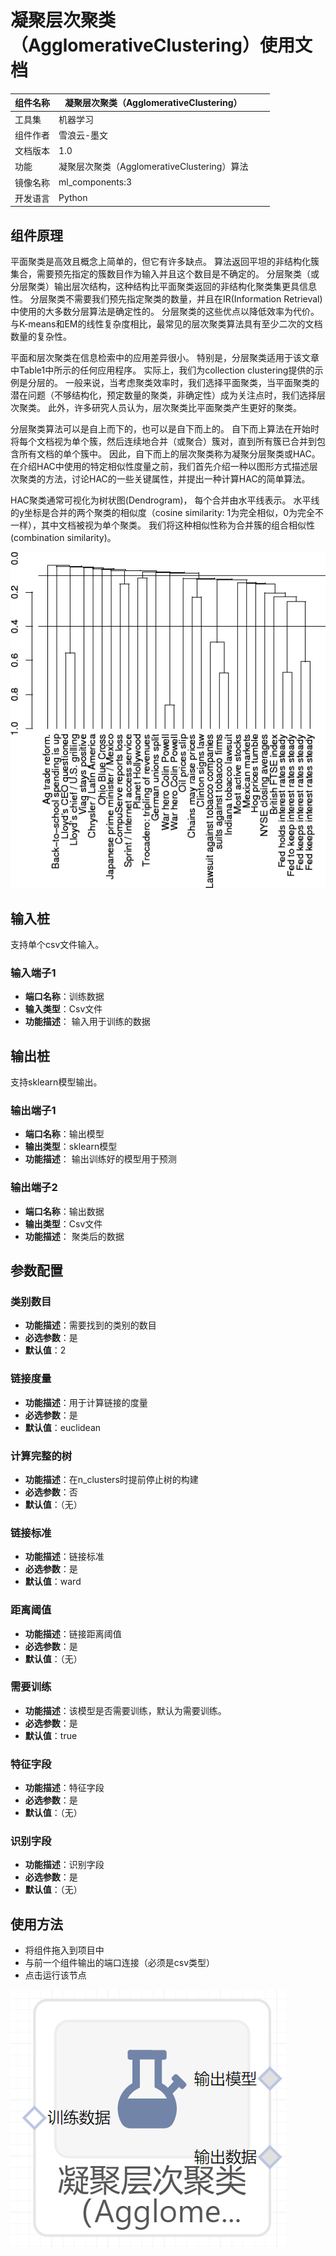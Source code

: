 # 凝聚层次聚类（AgglomerativeClustering）使用文档
| 组件名称 |凝聚层次聚类（AgglomerativeClustering）|  |  |
| --- | --- | --- | --- |
| 工具集 | 机器学习 |  |  |
| 组件作者 | 雪浪云-墨文 |  |  |
| 文档版本 | 1.0 |  |  |
| 功能 | 凝聚层次聚类（AgglomerativeClustering）算法|  |  |
| 镜像名称 | ml_components:3 |  |  |
| 开发语言 | Python |  |  |

## 组件原理
平面聚类是高效且概念上简单的，但它有许多缺点。 算法返回平坦的非结构化簇集合，需要预先指定的簇数目作为输入并且这个数目是不确定的。 分层聚类（或分层聚类）输出层次结构，这种结构比平面聚类返回的非结构化聚类集更具信息性。 分层聚类不需要我们预先指定聚类的数量，并且在IR(Information Retrieval)中使用的大多数分层算法是确定性的。 分层聚类的这些优点以降低效率为代价。 与K-means和EM的线性复杂度相比，最常见的层次聚类算法具有至少二次的文档数量的复杂性。

平面和层次聚类在信息检索中的应用差异很小。 特别是，分层聚类适用于该文章中Table1中所示的任何应用程序。 实际上，我们为collection clustering提供的示例是分层的。 一般来说，当考虑聚类效率时，我们选择平面聚类，当平面聚类的潜在问题（不够结构化，预定数量的聚类，非确定性）成为关注点时，我们选择层次聚类。 此外，许多研究人员认为，层次聚类比平面聚类产生更好的聚类。 

分层聚类算法可以是自上而下的，也可以是自下而上的。 自下而上算法在开始时将每个文档视为单个簇，然后连续地合并（或聚合）簇对，直到所有簇已合并到包含所有文档的单个簇中。 因此，自下而上的层次聚类称为凝聚分层聚类或HAC。在介绍HAC中使用的特定相似性度量之前，我们首先介绍一种以图形方式描述层次聚类的方法，讨论HAC的一些关键属性，并提出一种计算HAC的简单算法。

HAC聚类通常可视化为树状图(Dendrogram)， 每个合并由水平线表示。 水平线的y坐标是合并的两个聚类的相似度（cosine similarity: 1为完全相似，0为完全不一样），其中文档被视为单个聚类。 我们将这种相似性称为合并簇的组合相似性(combination similarity)。

![](./img/凝聚层次聚类1.png)
## 输入桩
支持单个csv文件输入。
### 输入端子1

- **端口名称**：训练数据
- **输入类型**：Csv文件
- **功能描述**： 输入用于训练的数据
## 输出桩
支持sklearn模型输出。
### 输出端子1

- **端口名称**：输出模型
- **输出类型**：sklearn模型
- **功能描述**： 输出训练好的模型用于预测
### 输出端子2

- **端口名称**：输出数据
- **输出类型**：Csv文件
- **功能描述**： 聚类后的数据
## 参数配置
### 类别数目

- **功能描述**：需要找到的类别的数目
- **必选参数**：是
- **默认值**：2
### 链接度量

- **功能描述**：用于计算链接的度量
- **必选参数**：是
- **默认值**：euclidean
### 计算完整的树

- **功能描述**：在n_clusters时提前停止树的构建
- **必选参数**：否
- **默认值**：（无）
### 链接标准

- **功能描述**：链接标准
- **必选参数**：是
- **默认值**：ward
### 距离阈值

- **功能描述**：链接距离阈值
- **必选参数**：是
- **默认值**：（无）
### 需要训练

- **功能描述**：该模型是否需要训练，默认为需要训练。
- **必选参数**：是
- **默认值**：true
### 特征字段

- **功能描述**：特征字段
- **必选参数**：是
- **默认值**：（无）
### 识别字段

- **功能描述**：识别字段
- **必选参数**：是
- **默认值**：（无）
## 使用方法
- 将组件拖入到项目中
- 与前一个组件输出的端口连接（必须是csv类型）
- 点击运行该节点


![](./img/凝聚层次聚类2.png)



